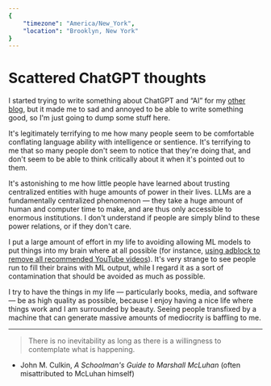 ```yaml
---
{
	"timezone": "America/New_York",
	"location": "Brooklyn, New York"
}
---
```

# Scattered ChatGPT thoughts

I started trying to write something about ChatGPT and “AI” for my [other blog](https://blog.wesleyac.com), but it made me to sad and annoyed to be able to write something good, so I'm just going to dump some stuff here.

It's legitimately terrifying to me how many people seem to be comfortable conflating language ability with intelligence or sentience. It's terrifying to me that so many people don't seem to notice that they're doing that, and don't seem to be able to think critically about it when it's pointed out to them.

It's astonishing to me how little people have learned about trusting centralized entities with huge amounts of power in their lives. LLMs are a fundamentally centralized phenomenon — they take a huge amount of human and computer time to make, and are thus only accessible to enormous institutions. I don't understand if people are simply blind to these power relations, or if they don't care.

I put a large amount of effort in my life to avoiding allowing ML models to put things into my brain where at all possible (for instance, [using adblock to remove all recommended YouTube videos](https://wesleyac.com/youtube/)). It's very strange to see people run to fill their brains with ML output, while I regard it as a sort of contamination that should be avoided as much as possible.

I try to have the things in my life — particularly books, media, and software — be as high quality as possible, because I enjoy having a nice life where things work and I am surrounded by beauty. Seeing people transfixed by a machine that can generate massive amounts of mediocrity is baffling to me.

---

> There is no inevitability as long as there is a willingness to contemplate what is happening.

- John M. Culkin, *A Schoolman's Guide to Marshall McLuhan* (often misattributed to McLuhan himself)
